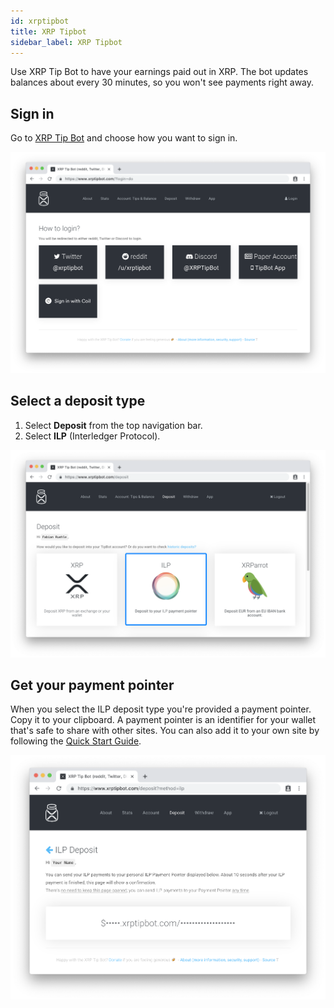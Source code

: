 ```yaml
---
id: xrptipbot
title: XRP Tipbot
sidebar_label: XRP Tipbot
---
```


Use XRP Tip Bot to have your earnings paid out in XRP. The bot updates balances about every 30 minutes, so you won't see payments right away.

## Sign in

Go to [XRP Tip Bot](https://www.xrptipbot.com/?login=do) and choose how you want to sign in.

![signin](assets/xrp-tipbot-01.png)

## Select a deposit type

1. Select **Deposit** from the top navigation bar.
2. Select **ILP** \(Interledger Protocol\).

![deposittype](assets/xrp-tipbot-02.png)

## Get your payment pointer

When you select the ILP deposit type you're provided a payment pointer. Copy it to your clipboard. A payment pointer is an identifier for your wallet that's safe to share with other sites. You can also add it to your own site by following the [Quick Start Guide](./getting-started).

![addpointer](assets/xrp-tipbot-03.png)
